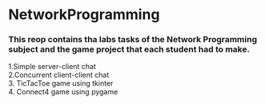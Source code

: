 # NetworkProgramming 

### This reop contains tha labs tasks of the Network Programming subject and the game project that each student had to make.


1.Simple server-client chat  
2.Concurrent client-client chat  
3. TicTacToe game using tkinter  
4. Connect4 game using pygame  

